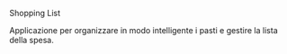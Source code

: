 Shopping List

Applicazione per organizzare in modo intelligente i pasti e gestire la lista della spesa.
